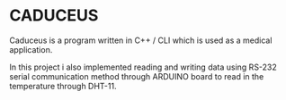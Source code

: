 # CADUCEUS
Caduceus is a program written in C++ / CLI which is used as a medical application.
<p>
In this project i also implemented reading and writing data using RS-232 serial communication method through ARDUINO board to read in the temperature through DHT-11.

